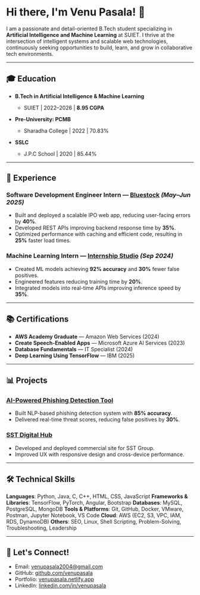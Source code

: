 # Hi there, I'm Venu Pasala! 👋

I am a passionate and detail-oriented B.Tech student specializing in **Artificial Intelligence and Machine Learning** at SUIET. I thrive at the intersection of intelligent systems and scalable web technologies, continuously seeking opportunities to build, learn, and grow in collaborative tech environments.

&#x20;&#x20;

---

## 🎓 Education

* **B.Tech in Artificial Intelligence & Machine Learning**

  * SUIET | 2022–2026 | **8.95 CGPA**
* **Pre-University: PCMB**

  * Sharadha College | 2022 | 70.83%
* **SSLC**

  * J.P.C School | 2020 | 85.44%

---

## 🚀 Experience

### Software Development Engineer Intern — [Bluestock](#) *(May–Jun 2025)*

* Built and deployed a scalable IPO web app, reducing user-facing errors by **40%**.
* Developed REST APIs improving backend response time by **35%**.
* Optimized performance with caching and efficient code, resulting in **25%** faster load times.

### Machine Learning Intern — [Internship Studio](#) *(Sep 2024)*

* Created ML models achieving **92% accuracy** and **30%** fewer false positives.
* Engineered features reducing training time by **20%**.
* Integrated models into real-time APIs improving inference speed by **35%**.

---

## 📚 Certifications

* **AWS Academy Graduate** — Amazon Web Services (2024)
* **Create Speech-Enabled Apps** — Microsoft Azure AI Services (2023)
* **Database Fundamentals** — IT Specialist (2024)
* **Deep Learning Using TensorFlow** — IBM (2025)

---

## 📊 Projects

### [AI-Powered Phishing Detection Tool](#)

* Built NLP-based phishing detection system with **85% accuracy**.
* Delivered real-time threat scores, reducing false positives by **30%**.

### [SST Digital Hub](#)

* Developed and deployed commercial site for SST Group.
* Improved UX with responsive design and cross-device performance.

---

## 🛠️ Technical Skills

**Languages**: Python, Java, C, C++, HTML, CSS, JavaScript
**Frameworks & Libraries**: TensorFlow, PyTorch, Angular, Bootstrap
**Databases**: MySQL, PostgreSQL, MongoDB
**Tools & Platforms**: Git, GitHub, Docker, VMware, Postman, Jupyter Notebook, VS Code
**Cloud**: AWS (EC2, S3, VPC, IAM, RDS, DynamoDB)
**Others**: SEO, Linux, Shell Scripting, Problem-Solving, Troubleshooting, Leadership

---

## 📢 Let's Connect!

* Email: [venupasala2004@gmail.com](mailto:venupasala2004@gmail.com)
* GitHub: [github.com/venupasala](https://github.com/venupasala)
* Portfolio: [venupasala.netlify.app](https://venupasala.netlify.app)
* LinkedIn: [linkedin.com/in/venupasala](https://linkedin.com/in/venupasala)
